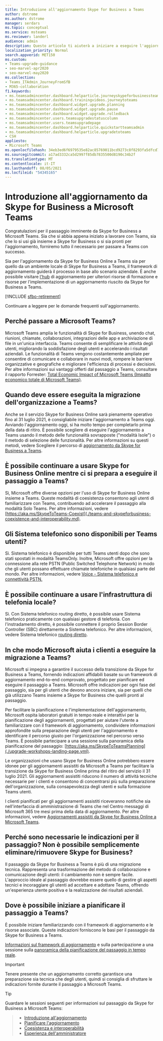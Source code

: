 ```yaml
---
title: Introduzione all'aggiornamento Skype for Business a Teams
author: dstrome
ms.author: dstrome
manager: serdars
ms.topic: conceptual
ms.service: msteams
ms.reviewer: landerl
audience: admin
description: Questo articolo ti aiuterà a iniziare a eseguire l'aggiornamento da Skype for Business a Microsoft Teams.
localization_priority: Normal
search.appverid: MET150
ms.custom:
- Teams-upgrade-guidance
- seo-marvel-apr2020
- seo-marvel-may2020
ms.collection:
- Teams_ITAdmin_JourneyFromSfB
- M365-collaboration
f1.keywords:
- ms.teamsadmincenter.dashboard.helparticle.journeyskypeforbusinessteams
- ms.teamsadmincenter.dashboard.trainingvideos.journeytoteams
- ms.teamsadmincenter.dashboard.widget.upgrade.planning
- ms.teamsadmincenter.dashboard.widget.upgrade.pause
- ms.teamsadmincenter.dashboard.widget.upgrade.rolledback
- ms.teamsadmincenter.users.teamsupgradestatuscolumn
- ms.teamsadmincenter.users.teamsupgradepage
- ms.teamsadmincenter.dashboard.helparticle.quickstartteamsadmin
- ms.teamsadmincenter.dashboard.helparticle.upgradetoteams
- CSH
appliesto:
- Microsoft Teams
ms.openlocfilehash: 34eb3ed6f6979535e82ac85769011bcd9273c8f8293fa5dfcd7d9f0e1308b73e
ms.sourcegitcommit: a17ad3332ca5d2997f85db7835500d8190c34b2f
ms.translationtype: MT
ms.contentlocale: it-IT
ms.lasthandoff: 08/05/2021
ms.locfileid: "54345165"
---
```

# <a name="get-started-on-your-upgrade-from-skype-for-business-to-microsoft-teams"></a>Introduzione all'aggiornamento da Skype for Business a Microsoft Teams

Congratulazioni per il passaggio imminente da Skype for Business a Microsoft Teams. Sia che si abbia appena iniziato a lavorare con Teams, sia che lo si usi già insieme a Skype for Business o si sia pronti per l'aggiornamento, forniremo tutto il necessario per passare a Teams con successo.

Sia per l'aggiornamento da Skype for Business Online a Teams sia per quello da un ambiente locale di Skype for Business a Teams, il framework di aggiornamento guiderà il processo in base allo scenario aziendale. È anche possibile visitare [l'hub](upgrade-skype-teams.yml) di aggiornamento per ulteriori risorse di formazione e risorse per l'implementazione di un aggiornamento riuscito da Skype for Business a Teams.

[!INCLUDE [sfbo-retirement](../Skype/Hub/includes/sfbo-retirement.md)]

Continuare a leggere per le domande frequenti sull'aggiornamento.

## <a name="why-upgrade-to-microsoft-teams"></a>Perché passare a Microsoft Teams?

Microsoft Teams amplia le funzionalità di Skype for Business, unendo chat, riunioni, chiamate, collaborazioni, integrazioni delle app e archiviazione di file in un'unica interfaccia. Teams consente di semplificare le attività degli utenti, migliorando la soddisfazione degli utenti e accelerando i risultati aziendali. Le funzionalità di Teams vengono costantemente ampliate per consentire di comunicare e collaborare in nuovi modi, rompere le barriere organizzative e geografiche e migliorare l'efficienza di processi e decisioni. Per altre informazioni sui vantaggi offerti dal passaggio a Teams, consultare il rapporto Forrester: [Total Economic Impact of Microsoft Teams (Impatto economico totale di Microsoft Teams)](https://www.microsoft.com/microsoft-365/blog/wp-content/uploads/sites/2/2019/04/Total-Economic-Impact-Microsoft-Teams-Infographic.pdf).  

## <a name="when-should-my-organization-migrate-to-teams"></a>Quando deve essere eseguita la migrazione dell'organizzazione a Teams?

Anche se il servizio Skype for Business Online sarà pienamente operativo fino al 31 luglio 2021, è consigliabile iniziare l'aggiornamento a Teams oggi. Avviando l'aggiornamento oggi, si ha molto tempo per completarlo prima della data di ritiro. È possibile scegliere di eseguire l'aggiornamento a Teams usando il metodo delle funzionalità sovrapposte ("modalità Isole") o il metodo di selezione delle funzionalità. Per altre informazioni su questi metodi, vedere Scegliere il percorso di [aggiornamento da Skype for Business a Teams](upgrade-and-coexistence-of-skypeforbusiness-and-teams.md).

## <a name="can-we-continue-to-use-skype-for-business-online-as-we-prepare-for-and-execute-our-upgrade-to-teams"></a>È possibile continuare a usare Skype for Business Online mentre ci si prepara a eseguire il passaggio a Teams?

Sì, Microsoft offre diverse opzioni per l'uso di Skype for Business Online insieme a Teams. Queste modalità di coesistenza consentono agli utenti di familiarizzare con Teams, contribuendo ad accelerare il passaggio alla modalità Solo Teams. Per altre informazioni, vedere [https://aka.ms/SkypeToTeams-Coexist](./teams-and-skypeforbusiness-coexistence-and-interoperability.md).

## <a name="is-phone-system-available-for-teams-users"></a>Gli Sistema telefonico sono disponibili per Teams utenti?

Sì. Sistema telefonico è disponibile per tutti Teams utenti dopo che sono stati spostati in modalità TeamsOnly.  Inoltre, Microsoft offre opzioni per la connessione alla rete PSTN (Public Switched Telephone Network) in modo che gli utenti possano effettuare chiamate telefoniche in qualsiasi parte del mondo. Per altre informazioni, vedere [Voice - Sistema telefonico e connettività PSTN.](cloud-voice-landing-page.md)

## <a name="can-we-continue-to-use-our-on-premises-telephony-infrastructure"></a>È possibile continuare a usare l'infrastruttura di telefonia locale?

Sì. Con Sistema telefonico routing diretto, è possibile usare Sistema telefonico praticamente con qualsiasi gestore di telefonia. Con l'instradamento diretto, è possibile connettere il proprio Session Border Controller (SBC) direttamente a Sistema telefonico. Per altre informazioni, vedere Sistema telefonico [routing diretto](direct-routing-landing-page.md).

## <a name="how-is-microsoft-helping-customers-with-their-migration-to-teams"></a>In che modo Microsoft aiuta i clienti a eseguire la migrazione a Teams?

Microsoft si impegna a garantire il successo della transizione da Skype for Business a Teams, fornendo indicazioni affidabili basate su un framework di aggiornamento end-to-end comprovato, progettato per pianificare ed eseguire il passaggio a Teams. Microsoft offre indicazioni per ogni fase del passaggio, sia per gli utenti che devono ancora iniziare, sia per quelli che già utilizzano Teams insieme a Skype for Business che quelli pronti al passaggio.

Per facilitare la pianificazione e l'implementazione dell'aggiornamento, Microsoft ospita laboratori gratuiti in tempo reale e interattivi per la pianificazione degli aggiornamenti, progettati per aiutare l'utente a familiarizzare con il framework di aggiornamento, condividere informazioni approfondite sulla preparazione degli utenti per l'aggiornamento e identificare il percorso giusto per l'organizzazione nel percorso verso Teams. È possibile partecipare a una sessione sulla panoramica della pianificazione del passaggio: [https://aka.ms/SkypeToTeamsPlanning](./upgrade-workshops-landing-page.yml).

Le organizzazioni che usano Skype for Business Online potrebbero essere idonee per gli aggiornamenti assistiti da Microsoft a Teams per facilitare la transizione da Skype for Business Online prima del ritiro del servizio il 31 luglio 2021. Gli aggiornamenti assistiti riducono il numero di attività tecniche necessarie per i clienti e consentono di concentrarsi più sulla preparazione dell'organizzazione, sulla consapevolezza degli utenti e sulla formazione Teams utenti.

I clienti pianificati per gli aggiornamenti assistiti riceveranno notifiche sia nell'interfaccia di amministrazione di Teams che nel Centro messaggi di Microsoft 365 tre mesi prima della data di aggiornamento. Per altre informazioni, vedere [Aggiornamenti assistiti da Skype for Business Online a Microsoft Teams](upgrade-assisted.md).

## <a name="why-do-i-need-upgrade-guidance-cant-i-just-deletedecommission-skype-for-business"></a>Perché sono necessarie le indicazioni per il passaggio? Non è possibile semplicemente eliminare/rimuovere Skype for Business?

Il passaggio da Skype for Business a Teams è più di una migrazione tecnica. Rappresenta una trasformazione del metodo di collaborazione e comunicazione degli utenti: il cambiamento non è sempre facile. L'approccio ideale al passaggio dovrebbe essere quello di gestire gli aspetti tecnici e incoraggiare gli utenti ad accettare e adottare Teams, offrendo un'esperienza utente positiva e la realizzazione dei risultati aziendali.

## <a name="where-do-i-start-planning-for-teamsmy-upgrade-to-teams"></a>Dove è possibile iniziare a pianificare il passaggio a Teams?

È possibile iniziare familiarizzando con il framework di aggiornamento e le risorse associate. Queste indicazioni forniscono le basi per il passaggio da Skype for Business a Teams.

[Informazioni sul framework di aggiornamento](upgrade-framework.md) e sulla partecipazione a una sessione sulla [panoramica della pianificazione del passaggio in tempo reale](./upgrade-workshops-landing-page.yml).

> [!IMPORTANT]
> Tenere presente che un aggiornamento corretto garantisce una preparazione sia tecnica che degli utenti, quindi si consiglia di sfruttare le indicazioni fornite durante il passaggio a Microsoft Teams.

> [!Tip]
> Guardare le sessioni seguenti per informazioni sul passaggio da Skype for Business a Microsoft Teams:

> - [Introduzione all'aggiornamento](https://aka.ms/teams-upgrade-intro)
> - [Pianificare l'aggiornamento](https://aka.ms/teams-upgrade-plan)
> - [Coesistenza e interoperabilità](https://aka.ms/teams-upgrade-coexistence-interop)
> - [Esperienza dell'amministratore](https://aka.ms/teams-upgrade-admin)
